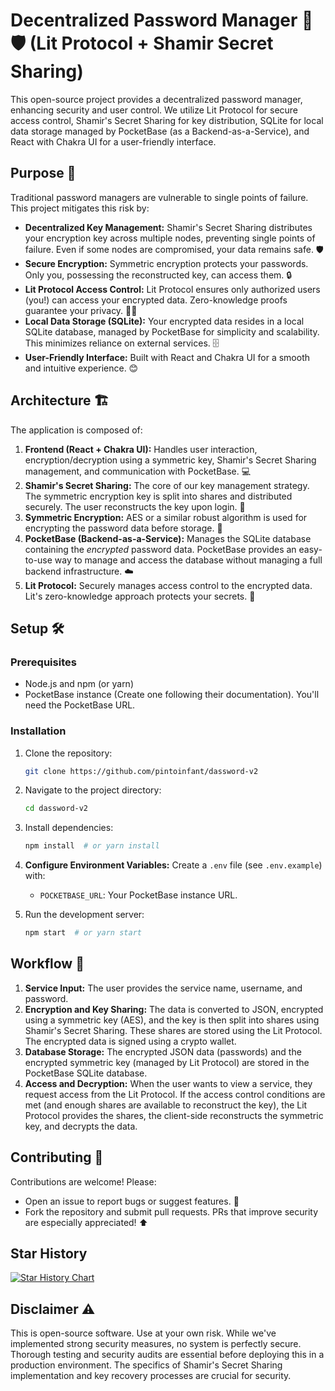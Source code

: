 # Decentralized Password Manager 🔑🛡️ (Lit Protocol + Shamir Secret Sharing)

This open-source project provides a decentralized password manager, enhancing security and user control. We utilize Lit Protocol for secure access control, Shamir's Secret Sharing for key distribution, SQLite for local data storage managed by PocketBase (as a Backend-as-a-Service), and React with Chakra UI for a user-friendly interface.

## Purpose 🚀

Traditional password managers are vulnerable to single points of failure. This project mitigates this risk by:

* **Decentralized Key Management:** Shamir's Secret Sharing distributes your encryption key across multiple nodes, preventing single points of failure. Even if some nodes are compromised, your data remains safe. 🛡️
* **Secure Encryption:** Symmetric encryption protects your passwords. Only you, possessing the reconstructed key, can access them. 🔒
* **Lit Protocol Access Control:** Lit Protocol ensures only authorized users (you!) can access your encrypted data. Zero-knowledge proofs guarantee your privacy. 🕵️‍♂️
* **Local Data Storage (SQLite):** Your encrypted data resides in a local SQLite database, managed by PocketBase for simplicity and scalability. This minimizes reliance on external services. 🗄️
* **User-Friendly Interface:** Built with React and Chakra UI for a smooth and intuitive experience. 😊


## Architecture 🏗️

The application is composed of:

1. **Frontend (React + Chakra UI):** Handles user interaction, encryption/decryption using a symmetric key, Shamir's Secret Sharing management, and communication with PocketBase. 💻
2. **Shamir's Secret Sharing:** The core of our key management strategy. The symmetric encryption key is split into shares and distributed securely. The user reconstructs the key upon login. 🧩
3. **Symmetric Encryption:** AES or a similar robust algorithm is used for encrypting the password data before storage. 🤫
4. **PocketBase (Backend-as-a-Service):** Manages the SQLite database containing the *encrypted* password data. PocketBase provides an easy-to-use way to manage and access the database without managing a full backend infrastructure. ☁️
5. **Lit Protocol:** Securely manages access control to the encrypted data. Lit's zero-knowledge approach protects your secrets. 🔑


## Setup 🛠️

### Prerequisites

* Node.js and npm (or yarn)
* PocketBase instance (Create one following their documentation). You'll need the PocketBase URL.

### Installation

1. Clone the repository:
   ```bash
   git clone https://github.com/pintoinfant/dassword-v2
   ```

2. Navigate to the project directory:
   ```bash
   cd dassword-v2
   ```

3. Install dependencies:
   ```bash
   npm install  # or yarn install
   ```

4. **Configure Environment Variables:** Create a `.env` file (see `.env.example`) with:
    * `POCKETBASE_URL`: Your PocketBase instance URL.

5. Run the development server:
   ```bash
   npm start  # or yarn start
   ```


## Workflow 🔄

1. **Service Input:** The user provides the service name, username, and password.
2. **Encryption and Key Sharing:** The data is converted to JSON, encrypted using a symmetric key (AES), and the key is then split into shares using Shamir's Secret Sharing.  These shares are stored using the Lit Protocol. The encrypted data is signed using a crypto wallet.
3. **Database Storage:** The encrypted JSON data (passwords) and the encrypted symmetric key (managed by Lit Protocol) are stored in the PocketBase SQLite database.
4. **Access and Decryption:** When the user wants to view a service, they request access from the Lit Protocol. If the access control conditions are met (and enough shares are available to reconstruct the key), the Lit Protocol provides the shares, the client-side reconstructs the symmetric key, and decrypts the data.

## Contributing 🤝

Contributions are welcome! Please:

* Open an issue to report bugs or suggest features. 🐛
* Fork the repository and submit pull requests. PRs that improve security are especially appreciated! ⬆️

## Star History

[![Star History Chart](https://api.star-history.com/svg?repos=pintoinfant/dassword-v2&type=Timeline)](https://star-history.com/#pintoinfant/dassword-v2&Timeline)

## Disclaimer ⚠️

This is open-source software. Use at your own risk. While we've implemented strong security measures, no system is perfectly secure. Thorough testing and security audits are essential before deploying this in a production environment. The specifics of Shamir's Secret Sharing implementation and key recovery processes are crucial for security.

